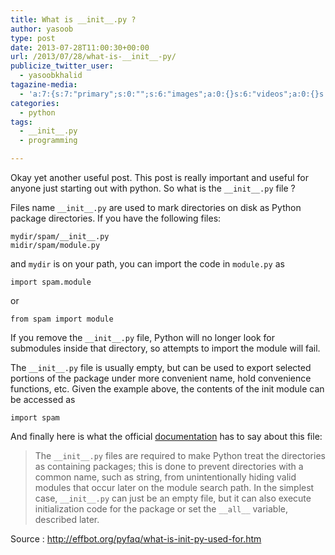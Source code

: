 ```yaml
---
title: What is __init__.py ?
author: yasoob
type: post
date: 2013-07-28T11:00:30+00:00
url: /2013/07/28/what-is-__init__-py/
publicize_twitter_user:
  - yasoobkhalid
tagazine-media:
  - 'a:7:{s:7:"primary";s:0:"";s:6:"images";a:0:{}s:6:"videos";a:0:{}s:11:"image_count";i:0;s:6:"author";s:8:"38253445";s:7:"blog_id";s:8:"55796613";s:9:"mod_stamp";s:19:"2013-07-28 11:08:47";}'
categories:
  - python
tags:
  - __init__.py
  - programming

---
```

Okay yet another useful post. This post is really important and useful for anyone just starting out with python. So what is the `__init__.py` file ?

Files name `__init__.py` are used to mark directories on disk as Python package directories. If you have the following files:

```
mydir/spam/__init__.py
midir/spam/module.py
```

and `mydir` is on your path, you can import the code in `module.py` as

```
import spam.module
```

or

```
from spam import module
```

If you remove the `__init__.py` file, Python will no longer look for submodules inside that directory, so attempts to import the module will fail.

The `__init__.py` file is usually empty, but can be used to export selected portions of the package under more convenient name, hold convenience functions, etc. Given the example above, the contents of the init module can be accessed as

```
import spam
```

And finally here is what the official [documentation](http://docs.python.org/tutorial/modules.html#packages) has to say about this file:

    
> The `__init__.py` files are required to make Python treat the directories as containing packages; this is done to prevent directories with a common name, such as string, from unintentionally hiding valid modules that occur later on the module search path. In the simplest case, `__init__.py` can just be an empty file, but it can also execute initialization code for the package or set the `__all__` variable, described later.
    
    

Source : http://effbot.org/pyfaq/what-is-init-py-used-for.htm
